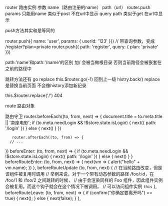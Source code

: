 router 路由实例 
参数 name（路由注册的name） path（url） 
router.push
params  只能用name 类似于post 不在url中显示
query   path  类似于get 在url中显示

push方法其实和<router-link :to="...">是等同的

router.push({ name: 'user', params: { userId: '123' }})
// 带查询参数，变成 /register?plan=private
router.push({ path: 'register', query: { plan: 'private' }})


path:'name'和path:'/name'的区别
加/ 会被当做根目录 否则当前路径会被嵌套在之前的路径中

跳转方法还有 go replace
this.$router.go(-1) 回到上一级 histry.back()
replace是替换当前页面 不会像history添加新纪录

this.$router.replace('/') 404



route 路由对象

路由守卫
router.beforeEach((to, from, next) => {
        document.title = to.meta.title || '卖座电影';
        if (to.meta.needLogin && !$store.state.isLogin) {
            next({
                path: '/login'
            })
        } else {
            next()
        }
    })

       router.afterEach((to, from) => {
      // ...
   })
beforeEnter: (to, from, next) => {
            if (to.meta.needLogin && !$store.state.isLogin) {
                next({
                    path: '/login'
                })
            } else {
                next()
            }
        }
  beforeRouteEnter: (to, from, next) => {
    next(vm => {
      alert("hello" + vm.name);
    })
  },
   beforeRouteUpdate (to, from, next) {
    // 在当前路由改变，但是该组件被复用时调用
    // 举例来说，对于一个带有动态参数的路径 /foo/:id，在 /foo/1 和 /foo/2 之间跳转的时候，
    // 由于会渲染同样的 Foo 组件，因此组件实例会被复用。而这个钩子就会在这个情况下被调用。
    // 可以访问组件实例 `this`
  },
  beforeRouteLeave: (to, from, next) => {
    if (confirm("你确定要离开吗") == true) {
      next();
    } else {
      next(false);
    }
  },